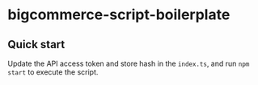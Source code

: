 # bigcommerce-script-boilerplate

## Quick start

Update the API access token and store hash in the `index.ts`, and run `npm start` to execute the script.
